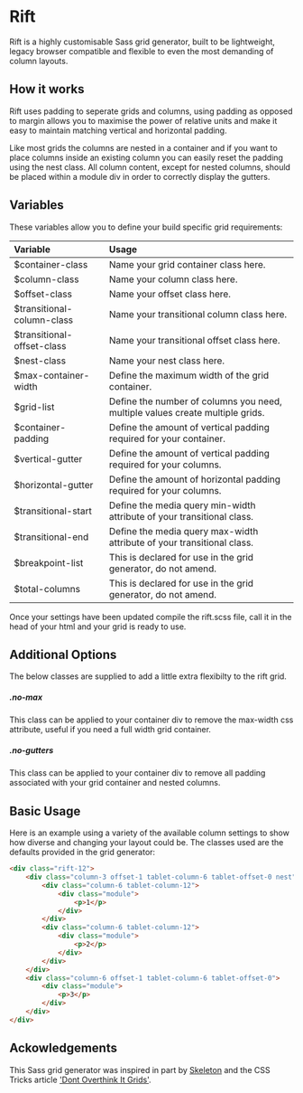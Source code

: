 # Rift
Rift is a highly customisable Sass grid generator, built to be lightweight, legacy browser compatible and flexible to even the most demanding of column layouts.

## How it works
Rift uses padding to seperate grids and columns, using padding as opposed to margin allows you to maximise the power of relative units and make it easy to maintain matching vertical and horizontal padding. 

Like most grids the columns are nested in a container and if you want to place columns inside an existing column you can easily reset the padding using the nest class. All column content, except for nested columns, should be placed within a module div in order to correctly display the gutters.

## Variables
These variables allow you to define your build specific grid requirements:

| Variable                   | Usage                                                                         |
|:---------------------------|:------------------------------------------------------------------------------|
| $container-class           | Name your grid container class here.                                          |
| $column-class              | Name your column class here.                                                  |
| $offset-class              | Name your offset class here.                                                  |
| $transitional-column-class | Name your transitional column class here.                                     |
| $transitional-offset-class | Name your transitional offset class here.                                     |
| $nest-class                | Name your nest class here.                                                    |
| $max-container-width       | Define the maximum width of the grid container.                               |
| $grid-list                 | Define the number of columns you need, multiple values create multiple grids. |
| $container-padding         | Define the amount of vertical padding required for your container.            |
| $vertical-gutter           | Define the amount of vertical padding required for your columns.              |
| $horizontal-gutter         | Define the amount of horizontal padding required for your columns.            |
| $transitional-start        | Define the media query min-width attribute of your transitional class.        |
| $transitional-end          | Define the media query max-width attribute of your transitional class.        |
| $breakpoint-list           | This is declared for use in the grid generator, do not amend.                 |
| $total-columns             | This is declared for use in the grid generator, do not amend.                 |

Once your settings have been updated compile the rift.scss file, call it in the head of your html and your grid is ready to use.

## Additional Options
The below classes are supplied to add a little extra flexibilty to the rift grid.

##### .no-max
This class can be applied to your container div to remove the max-width css attribute, useful if you need a full width grid container.

##### .no-gutters
This class can be applied to your container div to remove all padding associated with your grid container and nested columns.

## Basic Usage
Here is an example using a variety of the available column settings to show how diverse and changing your layout could be. The classes used are the defaults provided in the grid generator:

```html
<div class="rift-12">
	<div class="column-3 offset-1 tablet-column-6 tablet-offset-0 nest">
		<div class="column-6 tablet-column-12">
			<div class="module">
				<p>1</p>
			</div>
		</div>
		<div class="column-6 tablet-column-12">
			<div class="module">
				<p>2</p>
			</div>
		</div>
	</div>
	<div class="column-6 offset-1 tablet-column-6 tablet-offset-0">
		<div class="module">
			<p>3</p>
		</div>
	</div>
</div>
```

## Ackowledgements
This Sass grid generator was inspired in part by [Skeleton](http://getskeleton.com) and the CSS Tricks article ['Dont Overthink It Grids'](https://css-tricks.com/dont-overthink-it-grids/). 